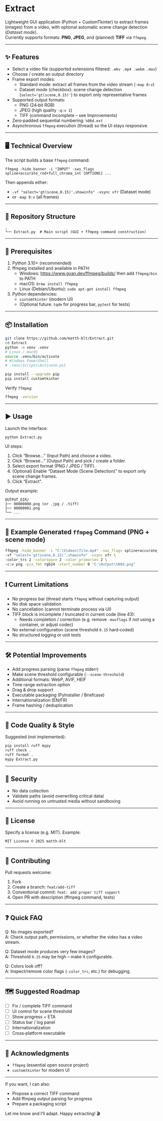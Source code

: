 # Extract

Lightweight GUI application (Python + CustomTkinter) to extract frames (images) from a video, with optional automatic scene change detection (*Dataset mode*).  
Currently supports formats: **PNG**, **JPEG**, and (planned) **TIFF** via `ffmpeg`.

---

## ✨ Features

- Select a video file (supported extensions filtered: `.mkv .mp4 .webm .mov`)
- Choose / create an output directory
- Frame export modes:
  - Standard mode: extract all frames from the video stream (`-map 0:v`)
  - Dataset mode (checkbox): scene change detection (`select='gt(scene,0.15)'`) to export only representative frames
- Supported output formats:
  - PNG (24‑bit RGB)
  - JPEG (high quality `-q:v 1`)
  - TIFF (command incomplete – see Improvements)
- Zero‑padded sequential numbering: `%08d.ext`
- Asynchronous `ffmpeg` execution (thread) so the UI stays responsive

---

## 🖥 Technical Overview

The script builds a base `ffmpeg` command:
```
ffmpeg -hide_banner -i "INPUT" -sws_flags spline+accurate_rnd+full_chroma_int [OPTIONS] ...
```
Then appends either:
- `-vf "select='gt(scene,0.15)',showinfo" -vsync vfr` (Dataset mode)
- or `-map 0:v` (all frames)

---

## 📁 Repository Structure

```
.
└── Extract.py  # Main script (GUI + ffmpeg command construction)
```

---

## 🔧 Prerequisites

1. Python 3.10+ (recommended)
2. ffmpeg installed and available in PATH:
   - Windows: https://www.gyan.dev/ffmpeg/builds/ then add `ffmpeg/bin` to PATH
   - macOS: `brew install ffmpeg`
   - Linux (Debian/Ubuntu): `sudo apt-get install ffmpeg`
3. Python dependencies:
   - `customtkinter` (modern UI)
   - (Optional future: `tqdm` for progress bar, `pytest` for tests)

---

## 📦 Installation

```bash
git clone https://github.com/matth-blt/Extract.git
cd Extract
python -m venv .venv
# Linux / macOS
source .venv/bin/activate
# Windows PowerShell
# .venv\Scripts\Activate.ps1

pip install --upgrade pip
pip install customtkinter
```

Verify `ffmpeg`:
```bash
ffmpeg -version
```

---

## ▶️ Usage

Launch the interface:

```bash
python Extract.py
```

UI steps:
1. Click “Browse...” (Input Path) and choose a video.
2. Click “Browse...” (Output Path) and pick / create a folder.
3. Select export format (PNG / JPEG / TIFF).
4. (Optional) Enable “Dataset Mode (Scene Detection)” to export only scene change frames.
5. Click “Extract”.

Output example:
```
OUTPUT_DIR/
├── 00000000.png (or .jpg / .tiff)
├── 00000001.png
└── ...
```

---

## 🧪 Example Generated `ffmpeg` Command (PNG + scene mode)

```bash
ffmpeg -hide_banner -i "C:\Videos\film.mp4" -sws_flags spline+accurate_rnd+full_chroma_int \
-vf "select='gt(scene,0.15)',showinfo" -vsync vfr \
-color_trc 2 -colorspace 2 -color_primaries 2 \
-c:v png -pix_fmt rgb24 -start_number 0 "C:\Output\%08d.png"
```

---

## ❗ Current Limitations

- No progress bar (thread starts `ffmpeg` without capturing output)
- No disk space validation
- No cancellation (cannot terminate process via UI)
- TIFF block is incomplete / truncated in current code (line 43):
  - Needs completion / correction (e.g. remove `-movflags` if not using a container, or adjust codec)
- No external configuration (scene threshold `0.15` hard‑coded)
- No structured logging or unit tests

---

## 🛠 Potential Improvements

- Add progress parsing (parse `ffmpeg` stderr)
- Make scene threshold configurable (`--scene-threshold`)
- Additional formats: WebP, AVIF, HEIF
- Time range extraction option
- Drag & drop support
- Executable packaging (PyInstaller / Briefcase)
- Internationalization (EN/FR)
- Frame hashing / deduplication

---

## 🧹 Code Quality & Style

Suggested (not implemented):
```bash
pip install ruff mypy
ruff check .
ruff format .
mypy Extract.py
```

---

## 🔐 Security

- No data collection
- Validate paths (avoid overwriting critical data)
- Avoid running on untrusted media without sandboxing

---

## 🧾 License

Specify a license (e.g. MIT). Example:

```
MIT License © 2025 matth-blt
```

---

## 🤝 Contributing

Pull requests welcome:
1. Fork
2. Create a branch: `feat/add-tiff`
3. Conventional commit: `feat: add proper tiff support`
4. Open PR with description (ffmpeg command, tests)

---

## ❓ Quick FAQ

Q: No images exported?  
A: Check output path, permissions, or whether the video has a video stream.

Q: Dataset mode produces very few images?  
A: Threshold `0.15` may be high – make it configurable.

Q: Colors look off?  
A: Inspect/remove color flags (`-color_trc`, etc.) for debugging.

---

## 🗺 Suggested Roadmap

- [ ] Fix / complete TIFF command
- [ ] UI control for scene threshold
- [ ] Show progress + ETA
- [ ] Status bar / log panel
- [ ] Internationalization
- [ ] Cross‑platform executable

---

## 🙏 Acknowledgments

- `ffmpeg` (essential open source project)
- `customtkinter` for modern UI

---

If you want, I can also:
- Propose a correct TIFF command
- Add ffmpeg output parsing for progress
- Prepare a packaging script

Let me know and I’ll adapt. Happy extracting! 🎬
